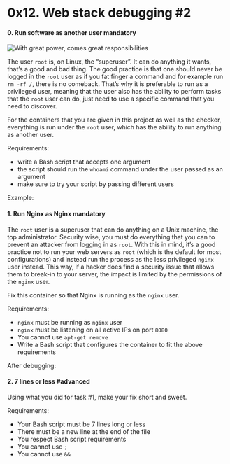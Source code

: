 <h1 class="gap">0x12. Web stack debugging #2</h1>


<h4 class="task">
    0. Run software as another user
      <span class="alert alert-warning mandatory-optional">
        mandatory
      </span>
</h4><p><img alt="With great power, comes great responsibilities" src="https://s3.amazonaws.com/intranet-projects-files/holbertonschool-sysadmin_devops/287/withgreatpower-holberton.png"/></p><p>The user <code>root</code> is, on Linux, the “superuser”. It can do anything it wants, that’s a good and bad thing. The good practice is that one should never be logged in the <code>root</code> user as if you fat finger a command and for example run <code>rm -rf /</code>, there is no comeback. That’s why it is preferable to run as a privileged user, meaning that the user also has the ability to perform tasks that the <code>root</code> user can do, just need to use a specific command that you need to discover.</p><p>For the containers that you are given in this project as well as the checker, everything is run under the <code>root</code> user, which has the ability to run anything as another user.</p><p>Requirements:</p><ul>
<li>write a Bash script that accepts one argument</li>
<li>the script should run the <code>whoami</code> command under the user passed as an argument</li>
<li>make sure to try your script by passing different users</li>
</ul><p>Example:</p>


<h4 class="task">
    1. Run Nginx as Nginx
      <span class="alert alert-warning mandatory-optional">
        mandatory
      </span>
</h4><p>The <code>root</code> user is a superuser that can do anything on a Unix machine, the top administrator. Security wise, you must do everything that you can to prevent an attacker from logging in as <code>root</code>. With this in mind, it’s a good practice not to run your web servers as <code>root</code> (which is the default for most configurations) and instead run the process as the less privileged <code>nginx</code> user instead. This way, if a hacker does find a security issue that allows them to break-in to your server, the impact is limited by the permissions of the <code>nginx</code> user.</p><p>Fix this container so that Nginx is running as the <code>nginx</code> user.</p><p>Requirements:</p><ul>
<li><code>nginx</code> must be running as <code>nginx</code> user</li>
<li><code>nginx</code> must be listening on all active IPs on port <code>8080</code></li>
<li>You cannot use <code>apt-get remove</code></li>
<li>Write a Bash script that configures the container to fit the above requirements</li>
</ul><p>After debugging:</p>


<h4 class="task">
    2. 7 lines or less
      <span class="alert alert-info mandatory-optional">
        #advanced
      </span>
</h4><p>Using what you did for task #1, make your fix short and sweet.</p><p>Requirements:</p><ul>
<li>Your Bash script must be 7 lines long or less</li>
<li>There must be a new line at the end of the file</li>
<li>You respect Bash script requirements</li>
<li>You cannot use <code>;</code></li>
<li>You cannot use <code>&amp;&amp;</code></li>
</ul>


